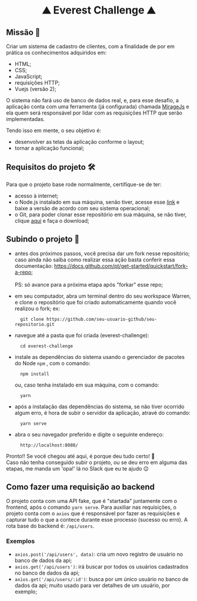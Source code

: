 <h1 align="center">⛰️ Everest Challenge ⛰️</h1>

## Missão :beginner:	

Criar um sistema de cadastro de clientes, com a finalidade de por em prática os conhecimentos adquiridos em:
  - HTML;
  - CSS;
  - JavaScript;
  - requisições HTTP;
  - Vuejs (versão 2);

O sistema não fará uso de banco de dados real, e, para esse desafio, a aplicação conta com uma ferramenta (já configurada) chamada <a href="https://miragejs.com/docs/getting-started/introduction/">MirageJs</a> 
e ela quem será responsável por lidar com as requisições HTTP que serão implementadas.

Tendo isso em mente, o seu objetivo é:
  - desenvolver as telas da aplicação conforme o layout;
  - tornar a aplicação funcional;

## Requisitos do projeto 🛠

Para que o projeto base rode normalmente, certifique-se de ter:
  - acesso à internet;
  - o Node.js instalado em sua máquina, senão tiver, acesse esse <a href="https://nodejs.org/en/download/">link</a> e baixe a versão de acordo com seu sistema operacional;
  - o Git, para poder clonar esse repositório em sua máquina, se não tiver, clique <a href="https://nodejs.org/en/download/">aqui</a> e faça o download;

## Subindo o projeto :rocket:
  - antes dos próximos passos, você precisa dar um fork nesse repositório; caso ainda não saiba como realizar essa ação basta conferir essa documentação: https://docs.github.com/pt/get-started/quickstart/fork-a-repo;
  <br><br>PS: só avance para a próxima etapa após "forkar" esse repo;

  - em seu computador, abra um terminal dentro do seu workspace Warren, e clone o repositório que foi criado automaticamente quando você realizou o fork; ex:
    ```
      git clone https://github.com/seu-usuario-github/seu-repositorio.git
    ```
  - navegue até a pasta que foi criada (everest-challenge):
    ```
      cd everest-challenge
    ```
  - instale as dependências do sistema usando o gerenciador de pacotes do Node `npm` , com o comando:
    ```
      npm install
    ```
    ou, caso tenha instalado em sua máquina, com o comando:
    ```
      yarn
    ```
  - após a instalação das dependências do sistema, se não tiver ocorrido algum erro, é hora de subir o servidor da aplicação, atravé do comando:
    ```
      yarn serve
    ```
  - abra o seu navegador preferido e digite o seguinte endereço:
    ```
      http://localhost:8080/
    ```
  Pronto!! Se você chegou até aqui, é porque deu tudo certo! :raised_hands:	<br>
  Caso não tenha conseguido subir o projeto, ou se deu erro em alguma das etapas, me manda um 'opa!' lá no Slack que eu te ajudo :wink:
    
## Como fazer uma requisição ao backend

O projeto conta com uma API fake, que é "startada" juntamente com o frontend, após o comando `yarn serve`. Para auxiliar nas requisições, o projeto conta com o `axios` que é responsável por fazer as requisições e capturar tudo o que a contece durante esse processo (sucesso ou erro). A rota base do backend é: `/api/users`.

### Exemplos
  - `axios.post('/api/users', data)`: cria um novo registro de usuário no banco de dados da api;
  - `axios.get('/api/users')`: irá buscar por todos os usuários cadastrados no banco de dados da api;
  - `axios.get('/api/users/:id')`: busca por um único usuário no banco de dados da api; muito usado para ver detalhes de um usuário, por exemplo;


